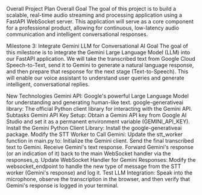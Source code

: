 Overall Project Plan
Overall Goal
The goal of this project is to build a scalable, real-time audio streaming and processing application using a FastAPI WebSocket server. This application will serve as a core component for a professional product, allowing for continuous, low-latency audio communication and intelligent conversational responses.

Milestone 3: Integrate Gemini LLM for Conversational AI
Goal
The goal of this milestone is to integrate the Gemini Large Language Model (LLM) into our FastAPI application. We will take the transcribed text from Google Cloud Speech-to-Text, send it to Gemini to generate a natural language response, and then prepare that response for the next stage (Text-to-Speech). This will enable our voice assistant to understand user queries and generate intelligent, conversational replies.

New Technologies
Gemini API: Google's powerful Large Language Model for understanding and generating human-like text.
google-generativeai library: The official Python client library for interacting with the Gemini API.
Subtasks
Gemini API Key Setup: Obtain a Gemini API key from Google AI Studio and set it as a permanent environment variable (GEMINI_API_KEY).
Install the Gemini Python Client Library: Install the google-generativeai package.
Modify the STT Worker to Call Gemini: Update the stt_worker function in main.py to:
Initialize the Gemini client.
Send the final transcribed text to Gemini.
Receive Gemini's text response.
Forward Gemini's response (or an indication of it) back to the main WebSocket handler via the responses_q.
Update WebSocket Handler for Gemini Responses: Modify the websocket_endpoint to handle the new type of message from the STT worker (Gemini's response) and log it.
Test LLM Integration: Speak into the microphone, observe the transcription in the browser, and then verify that Gemini's response is logged in your terminal.